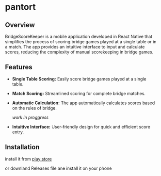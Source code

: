 # pantort

## Overview

BridgeScoreKeeper is a mobile application developed in React Native that simplifies the process of scoring bridge games played at a single table or in a match. The app provides an intuitive interface to input and calculate scores, reducing the complexity of manual scorekeeping in bridge games.

## Features

- **Single Table Scoring:** Easily score bridge games played at a single table.
- **Match Scoring:** Streamlined scoring for complete bridge matches.
- **Automatic Calculation:** The app automatically calculates scores based on the rules of bridge.

  *work in proggress*
- **Intuitive Interface:** User-friendly design for quick and efficient score entry.

## Installation

install it from [play store](https://tinyurl.com/2eur8m7p)

or downland Releases file ane install it on your phone 


